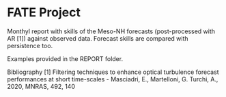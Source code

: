 # FATE Project
Monthyl report with skills of the Meso-NH forecasts (post-processed with AR [1]) against observed data.
Forecast skills are compared with persistence too.

Examples provided in the REPORT folder.


Bibliography
[1] Filtering techniques to enhance optical turbulence forecast performances at short time-scales - Masciadri, E., Martelloni, G. Turchi, A., 2020, MNRAS, 492, 140

